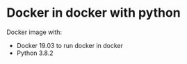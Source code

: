 # Docker in docker with python
Docker image with:

- Docker 19.03 to run docker in docker
- Python 3.8.2 
